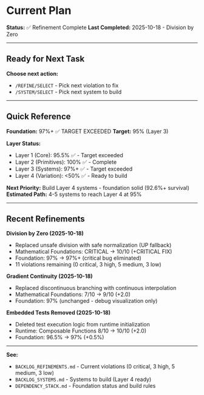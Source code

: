 # Current Plan

**Status:** ✅ Refinement Complete
**Last Completed:** 2025-10-18 - Division by Zero

---

## Ready for Next Task

**Choose next action:**
- `/REFINE/SELECT` - Pick next violation to fix
- `/SYSTEM/SELECT` - Pick next system to build

---

## Quick Reference

**Foundation:** 97%+ ✅ TARGET EXCEEDED
**Target:** 95% (Layer 3)

**Layer Status:**
- Layer 1 (Core): 95.5% ✅ - Target exceeded
- Layer 2 (Primitives): 100% ✅ - Complete
- Layer 3 (Systems): 97%+ ✅ - Target exceeded
- Layer 4 (Variation): <50% ✅ - Ready to build

**Next Priority:** Build Layer 4 systems - foundation solid (92.6%+ survival)
**Estimated Path:** 4-5 systems to reach Layer 4 at 95%

---

## Recent Refinements

**Division by Zero (2025-10-18)**
- Replaced unsafe division with safe normalization (UP fallback)
- Mathematical Foundations: CRITICAL → 10/10 (+CRITICAL FIX)
- Foundation: 97% → 97%+ (critical bug eliminated)
- 11 violations remaining (0 critical, 3 high, 5 medium, 3 low)

**Gradient Continuity (2025-10-18)**
- Replaced discontinuous branching with continuous interpolation
- Mathematical Foundations: 7/10 → 9/10 (+2.0)
- Foundation: 97% (unchanged - debug visualization only)

**Embedded Tests Removed (2025-10-18)**
- Deleted test execution logic from runtime initialization
- Runtime: Composable Functions 8/10 → 10/10 (+2.0)
- Foundation: 96.5% → 97% (+0.5%)

---

**See:**
- `BACKLOG_REFINEMENTS.md` - Current violations (0 critical, 3 high, 5 medium, 3 low)
- `BACKLOG_SYSTEMS.md` - Systems to build (Layer 4 ready)
- `DEPENDENCY_STACK.md` - Foundation status and build rules
